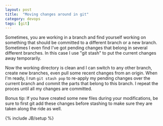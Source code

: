 ```yaml
---
layout: post
title:  "Moving changes around in git"
category: devops
tags: [git]
---
```


Sometimes, you are working in a branch and find yourself working on something that should be committed to a different branch or a new branch. Sometimes I even find I've got pending changes that belong in several different branches. In this case I use "git stash" to put the current changes away temporarily. 

Now the working directory is clean and I can switch to any other branch, create new branches, even pull some recent changes from an origin. When I'm ready, I run  `git stash pop` to re-apply my pending changes over the current branch and commit the parts that belong to this branch. I repeat the proces until all my changes are committed.

Bonus tip: If you have created some new files during your modifications, be sure to first git add these changes before stashing to make sure they are taken along the ride as well.

{% include JB/setup %}
